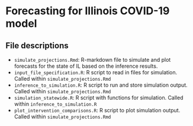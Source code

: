 # Forecasting for Illinois COVID-19 model

## File descriptions

* `simulate_projections.Rmd`: R-markdown file to simulate and plot forecasts for the state of IL based on the inference results.
* `input_file_specification.R`: R script to read in files for simulation. Called within `simulate_projections.Rmd`
* `inference_to_simulation.R`: R script to run and store simulation output. Called within `simulate_projections.Rmd`
* `simulation_statewide.R`: R script with functions for simulation. Called within `inference_to_simulation.R`
* `plot_intervention_comparisons.R`: R script to plot simulation output. Called within `simulate_projections.Rmd`
